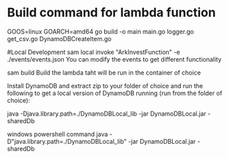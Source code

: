 # Build command for lambda function
GOOS=linux GOARCH=amd64 go build -o main main.go logger.go get_csv.go DynamoDBCreateItem.go

#Local Development
sam local invoke "ArkInvestFunction" -e ./events/events.json
You can modify the events to get different functionality

sam build
Build the lambda taht will be run in the container of choice

Install DynamoDB and extract zip to your folder of choice and run the 
following to get a local version of DynamoDB running (run from the folder of choice):

java -Djava.library.path=./DynamoDBLocal_lib -jar DynamoDBLocal.jar -sharedDb 

windows powershell command
java -D"java.library.path=./DynamoDBLocal_lib" -jar DynamoDBLocal.jar -sharedDb 